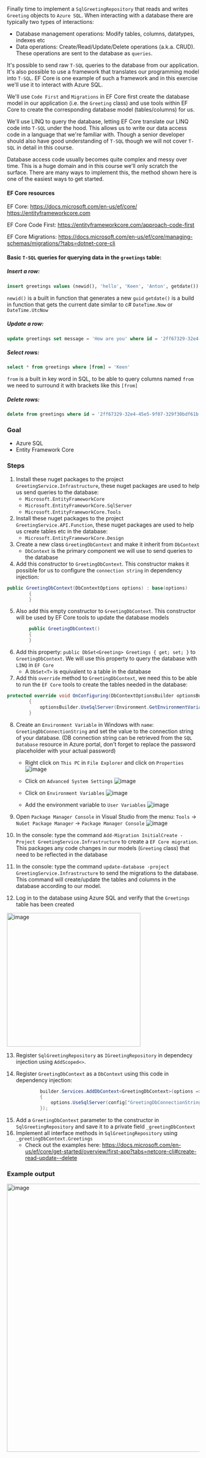 Finally time to implement a `SqlGreetingRepository` that reads and writes `Greeting` objects to `Azure SQL`. When interacting with a database there are typically two types of interactions:
 - Database management operations: Modify tables, columns, datatypes, indexes etc
 - Data operations: Create/Read/Update/Delete operations (a.k.a. CRUD). These operations are sent to the database as `queries`.

It's possible to send raw `T-SQL` queries to the database from our application. It's also possible to use a framework that translates our programming model into `T-SQL`. EF Core is one example of such a framework and in this exercise we'll use it to interact with Azure SQL.

We'll use `Code First` and `Migrations` in EF Core first create the database model in our application (i.e. the `Greeting` class) and use tools within EF Core to create the corresponding database model (tables/columns) for us. 

We'll use LINQ to query the database, letting EF Core translate our LINQ code into `T-SQL` under the hood. This allows us to write our data access code in a language that we're familiar with. Though a senior developer should also have good understanding of `T-SQL` though we will not cover `T-SQL` in detail in this course.

Database access code usually becomes quite complex and messy over time. This is a huge domain and in this course we'll only scratch the surface. There are many ways to implement this, the method shown here is one of the easiest ways to get started.

#### EF Core resources
EF Core:
https://docs.microsoft.com/en-us/ef/core/
https://entityframeworkcore.com

EF Core Code First:
https://entityframeworkcore.com/approach-code-first

EF Core Migrations:
https://docs.microsoft.com/en-us/ef/core/managing-schemas/migrations/?tabs=dotnet-core-cli

#### Basic `T-SQL` queries for querying data in the `greetings` table:
##### Insert a row:
```sql
insert greetings values (newid(), 'hello', 'Keen', 'Anton', getdate())
```
`newid()` is a built in function that generates a new `guid`
`getdate()` is a build in function that gets the current date similar to c# `DateTime.Now` or `DateTime.UtcNow`

##### Update a row:
```sql
update greetings set message = 'How are you' where id = '2ff67329-32e4-45e5-9f07-329f30bdf61b'
```

##### Select rows:
```sql
select * from greetings where [from] = 'Keen'
```
`from` is a built in key word in SQL, to be able to query columns named `from` we need to surround it with brackets like this `[from]`

##### Delete rows:
```sql
delete from greetings where id = '2ff67329-32e4-45e5-9f07-329f30bdf61b'
```

### Goal
* Azure SQL
* Entity Framework Core

### Steps
1. Install these nuget packages to the project `GreetingService.Infrastructure`, these nuget packages are used to help us send queries to the database:
    - `Microsoft.EntityFrameworkCore` 
    - `Microsoft.EntityFrameworkCore.SqlServer`
    - `Microsoft.EntityFrameworkCore.Tools`
2. Install these nuget packages to the project `GreetingService.API.Function`, these nuget packages are used to help us create tables etc in the database:
    - `Microsoft.EntityFrameworkCore.Design`
3. Create a new class `GreetingDbContext` and make it inherit from `DbContext`
    - `DbContext` is the primary component we will use to send queries to the database
4. Add this constructor to `GreetingDbContext`. This constructor makes it possible for us to configure the `connection string` in dependency injection:
```c#
public GreetingDbContext(DbContextOptions options) : base(options)
        {
        }
```

5. Also add this empty constructor to `GreetingDbContext`. This constructor will be used by EF Core tools to update the database models
```c#
        public GreetingDbContext()
        {
        }
```

6. Add this property: `public DbSet<Greeting> Greetings { get; set; }` to `GreetingDbContext`. We will use this property to query the database with `LINQ` in `EF Core`
    - A `DbSet<T>` is equivalent to a table in the database
7. Add this `override` method to `GreetingDbContext`, we need this to be able to run the `EF Core` tools to create the tables needed in the database:
```c#
protected override void OnConfiguring(DbContextOptionsBuilder optionsBuilder)
        {
            optionsBuilder.UseSqlServer(Environment.GetEnvironmentVariable("GreetingDbConnectionString"));
        }
```
8. Create an `Environment Variable` in Windows with `name`:  `GreetingDbConnectionString` and set the value to the connection string of your database. (DB connection string can be retrieved from the `SQL Database` resource in Azure portal, don't forget to replace the password placeholder with your actual password) 
    - Right click on `This PC` in `File Explorer` and click on `Properties`
![image](https://user-images.githubusercontent.com/2921523/153290706-6cc3e082-4294-4724-9b8b-d1d8793769ba.png)

    - Click on `Advanced System Settings`
![image](https://user-images.githubusercontent.com/2921523/153292452-f59954eb-0ed9-4f06-b457-f887f6606569.png)

    - Click on `Environment Variables`
![image](https://user-images.githubusercontent.com/2921523/153292517-a14dede7-2c16-4024-a9a5-a06420e5eeb1.png)

    - Add the environment variable to `User Variables`
![image](https://user-images.githubusercontent.com/2921523/153292689-f9918de5-6410-4d30-a1c0-988f8d0953be.png)

9. Open `Package Manager Console` in Visual Studio from the menu: `Tools` -> `NuGet Package Manager` -> `Package Manager Console`
![image](https://user-images.githubusercontent.com/2921523/153293360-817cd6e1-a5ba-4aca-b573-6d1367a073a3.png)

10. In the console: type the command `Add-Migration InitialCreate -Project GreetingService.Infrastructure` to create a `EF Core migration`. This packages any code changes in our models (`Greeting` class) that need to be reflected in the database

11. In the console: type the command `update-database -project GreetingService.Infrastructure` to send the migrations to the database. This command will create/update the tables and columns in the database according to our model.

12. Log in to the database using Azure SQL and verify that the `Greetings` table has been created
<img width="349" alt="image" src="https://user-images.githubusercontent.com/2921523/153294881-e74c3319-cbc5-40de-8e0b-f7648956c287.png">

13. Register `SqlGreetingRepository` as `IGreetingRepository` in dependecy injection using `AddScoped<>`.

14. Register `GreetingDbContext` as a `DbContext` using this code in dependency injection:
```c#
            builder.Services.AddDbContext<GreetingDbContext>(options =>
            {
                options.UseSqlServer(config["GreetingDbConnectionString"]);
            });
```

15. Add a `GreetingDbContext` parameter to the constructor in `SqlGreetingRepository` and save it to a private field `_greetingDbContext`
16. Implement all interface methods in `SqlGreetingRepository` using `_greetingDbContext.Greetings`
    - Check out the examples here: https://docs.microsoft.com/en-us/ef/core/get-started/overview/first-app?tabs=netcore-cli#create-read-update--delete

### Example output
<img width="700" alt="image" src="https://user-images.githubusercontent.com/2921523/153296672-11c4bd6a-bc0c-4bce-88d0-03809864d689.png">

